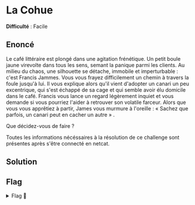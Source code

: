 # La Cohue

**Difficulté** : Facile

## Enoncé

Le café littéraire est plongé dans une agitation frénétique. Un petit boule jaune virevolte dans tous les sens, semant la panique parmi les clients. Au milieu du chaos, une silhouette se détache, immobile et imperturbable : c'est Francis Jammes. Vous vous frayez difficilement un chemin à travers la foule jusqu'à lui. Il vous explique alors qu'il vient d'adopter un canari un peu excentrique, qui s'est échappé de sa cage et qui semble avoir élu domicile dans le café. Francis vous lance un regard légèrement inquiet et vous demande si vous pourriez l'aider à retrouver son volatile farceur. Alors que vous vous apprêtiez à partir, James vous murmure à l'oreille : « Sachez que parfois, un canari peut en cacher un autre » .

Que décidez-vous de faire ?

Toutes les informations nécéssaires à la résolution de ce challenge sont présentes après s'être connecté en netcat.


## Solution



## Flag

<details>
<summary> Flag 🚩</summary>

```
404CTF{135_C4N4r15_41M3N7_14_C0MP46N13_N3_135_141553Z_P45_53U15}
```